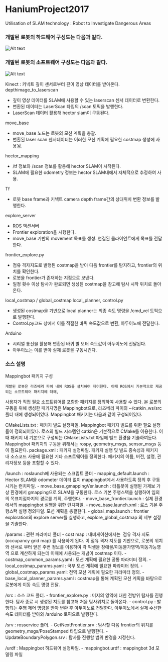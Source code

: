 # HaniumProject2017
Utilisation of SLAM technology : Robot to Investigate Dangerous Areas

### 개발된 로봇의 하드웨어 구성도는 다음과 같다.

![Alt text](http://postfiles2.naver.net/MjAxNzEwMTZfMTU5/MDAxNTA4MTMxNDY4MTI3.q6_fw5u_W19HwbOOlx3kHs8FP-vjrCz6GHmGnBfRsDcg.KmxbfkIWaOMOb-PPAZjQtfVYlFibVRWIhuRhrBE6viMg.PNG.katie0809/그림1.png?type=w2)

### 개발된 로봇의 소프트웨어 구성도는 다음과 같다.

![Alt text](http://postfiles13.naver.net/MjAxNzEwMTZfMjMw/MDAxNTA4MTMxNDY4NTA3.b6N1WNcowwyf31Cwl2gsuucgQPst_fwHGgl6ET-_VtIg.5YZSkKDFAXPUxPZ-wB46bgCGOwguuEg9A1_826MsfOgg.PNG.katie0809/그림2.png?type=w2)

Kinect : 키넥트 깊이 센서로부터 깊이 영상 데이터를 받아온다.</br>
depthimage_to_laserscan
* 깊이 영상 데이터를 SLAM에 사용할 수 있는 laserscan 센서 데이터로 변환한다.</br>
* 변환된 데이터는 LaserScan 타입의 /scan 토픽을 발행한다.
* LaserScan 데이터 활용해 hector slam이 구동된다.

move_base
* move_base 노드는 로봇의 모션 계획을 총괄.</br>
* 변환된 laser scan 센서데이터는 이러한 모션 계획에 필요한 costmap 생성에 사용됨.</br>

hector_mapping
* /tf 정보와 /scan 정보를 활용해 hector SLAM이 시작된다.</br>
* SLAM에 필요한 odometry 정보는 hector SLAM내에서 자체적으로 추정하여 사용.</br>

Tf
* 로봇 base frame과 키넥트 camera depth frame간의 상대위치 변환 정보를 발행한다.</br>

explore_server
* ROS 액션서버</br>
* Frontier exploration을 시행한다.</br>
* move_base 기반의 movement 목표를 생성. 연결된 클라이언트에게 목표를 전달한다.</br>

frontier_explore.py
* 점유 격자지도로 발행된 costmap을 받아 다음 frontier를 탐지하고, frontier의 위치를 확인한다.</br>
* 로봇을 frontier가 존재하는 지점으로 보낸다. </br>
* 일정 횟수 이상 탐사가 완료되면 생성된 costmap을 참고해 탐사 시작 위치로 돌아온다.</br>

local_costmap / global_costmap
local_planner, control.py
* 생성된 costmap을 기반으로 local planner는 최종 속도 명령을 /cmd_vel 토픽으로 발행한다. 
* Control.py코드 상에서 이를 적절한 바퀴 속도값으로 변환, 아두이노에 전달한다.

Arduino
* 시리얼 통신을 활용해 변환된 바퀴 별 모터 속도값이 아두이노에 전달된다.
* 아두이노는 이를 받아 실제 로봇을 구동시킨다.


### 소스 설명

Mappingbot 패키지 구성
  
	개발된 로봇은 라즈베리 파이 내에 ROS를 설치하여 제어한다. 이때 ROS에서 기본적으로 제공되는 소프트웨어 패키지에 더해, 
  사용자가 직접 필요 소프트웨어를 포함한 패키지를 정의하여 사용할 수 있다. 본 로봇의 구동을 위해 생성한 패키지명은 Mappingbot으로, 
  라즈베리 파이의 ~/catkin_ws/src 폴더 내에 생성되어있다. Mappingbot 패키지는 다음과 같이 구성되어있다.
	 
 CMakeLists.txt : 패키지 빌드 설정파일. Mappingbot 패키지 빌드를 위한 필요 설정들이 정의되어있다. 로스의 빌드 시스템인 catkin은 기본적으로 CMake를 이용한다. 이때 패키지 내 기본으로 구성되는 CMakeLists.txt 파일에 빌드 환경을 기술하여둔다. Mappingbot 패키지의 구동을 위해서는 rospy, geometry_msgs, sensor_msgs 등이 필요한다. 
 package.xml : 패키지 설정파일. 패키지 실행 및 빌드 종속성과 패키지 내 소스코드 사용에 필요한 기타 소프트웨어를 정의한다. 패키지의 이름, 버전, 설명, 관리자정보 등을 포함할 수 있다.

 /launch : roslaunch에 사용되는 스크립트 폴더
	- mapping_default.launch : Hector SLAM을 odometer 데이터 없이 mappingbot에서 사용하도록 정의 후 구동시키는 런치파일. 
	- move_base_gmappingVer.launch : 터틀봇이 실행된 가제보 가상 환경에서 gmapping으로 SLAM을 구동한다. 		로스 기본 주행스택을 실행하여 임의의 목표지점까지의 경로를 계획, 주행한다.
	- move_base_frontier.launch : 실제 환경에서의 mappingbot 실행을 위한 런치파일.
	- move_base.launch.xml : 로스 기본 주행스택 실행 정의파일. 모션 계획을 총괄한다.
	- global_map.launch : frontier exploration의 explore server를 실행하고, explore_global_costmap 의 세부 설정을 기술한다.

 /params : 관련 파라미터 폴더
	- cost map : 내비게이션에서는  점유 격자 지도(occupancy grid map) 를 사용하게 된다. 이 점유 격자 지도를 기반으로, 로봇의 위치와 센서로 부터 얻은 주변 정보를 이용하여 각 픽셀을 장애물/이동불가영역/이동가능영역 으로 계산하게 되는데 이때에 사용되는 개념이 costmap 이다.
		- costmap_common_params.yaml : 모션 계획에 필요한 공통 파라미터 정의.
		- local_costmap_params.yaml : 국부 모션 계획에 필요한 파라미터 정의.
		- global_costmap_params.yaml: 전역 모션 계획에 필요한 파라미터 정의.
	- base_local_planner_params.yaml : costmap을 통해 계획된 모션 계획을 바탕으로 로봇에게 이동 속도 명령 전달.

 /src : 소스 코드 폴더. 
	- frontier_explore.py : 미지의 영역에 대한 전방위 탐사를 진행한다. 탐사 종료 시 생성된 지도를 참고해 처음 탐사위치로 돌아온다.
	- control.py : 발행되는 주행 제어 명령을 받아 변환 후 아두이노로 전달한다. 아두이노에서 실제 수신한 속도 데이터를 받아와 /arduino 토픽으로 발행한다.

 /srv : rosservice 폴더.
	- GetNextFrontier.srv : 탐사할 다음 frontier의 위치를 geometry_msgs/PoseStamped 타입으로 발행한다.
	- UpdateBoundaryPolygon.srv : 탐사를 진행할 범위 반경을 지정한다.

 /urdf : Mappingbot 하드웨어 설정파일.
	- mappingbot.urdf : mappingbot 3d 모델링 파일
